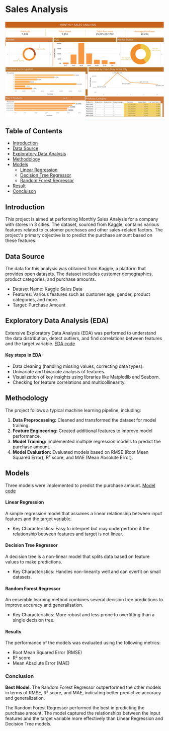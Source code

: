 # Sales Analysis
![Sales](./image/Dashboard.png)

## Table of Contents
* [Introduction](#Introduction)
* [Data Source](#DataSource)
* [Exploratory Data Analysis](#EDA)
* [Methodology](#Methodology)
* [Models](#Introduction)
    + [Linear Regression](#LinearRegression)
    + [Decision Tree Regressor](#decisionTreeregressor)
    + [Random Forest Regressor](#RandomForestRegressor)
* [Result](#Result)
* [Concluison](#conclusion)

## Introduction
 This project is aimed at performing Monthly Sales Analysis for a company with stores in 3 cities. The dataset, sourced from Kaggle, contains various features related to customer purchases and other sales-related factors. The project's primary objective is to predict the purchase amount based on these features.

## Data Source
The data for this analysis was obtained from Kaggle, a platform that provides open datasets. The dataset includes customer demographics, product categories, and purchase amounts.
* Dataset Name: Kaggle Sales Data
* Features: Various features such as customer age, gender, product categories, and more.
* Target: Purchase Amount


## Exploratory Data Analysis (EDA)
Extensive Exploratory Data Analysis (EDA) was performed to understand the data distribution, detect outliers, and find correlations between features and the target variable. [EDA code](ABC_salesAnalysis.ipynb)
#### Key steps in EDA:
+ Data cleaning (handling missing values, correcting data types).
+ Univariate and bivariate analysis of features.
+ Visualization of key insights using libraries like Matplotlib and Seaborn.
+ Checking for feature correlations and multicollinearity.

## Methodology
The project follows a typical machine learning pipeline, including:
1.	**Data Preprocessing:** Cleaned and transformed the dataset for model training.
2.	**Feature Engineering:** Created additional features to improve model performance.
3.	**Model Training:** Implemented multiple regression models to predict the purchase amount.
4.	**Model Evaluation:** Evaluated models based on RMSE (Root Mean Squared Error), R² score, and MAE (Mean Absolute Error).


## Models
Three models were implemented to predict the purchase amount. [Model code](model.ipynb)
#### Linear Regression
A simple regression model that assumes a linear relationship between input features and the target variable.
+ Key Characteristics: Easy to interpret but may underperform if the relationship between features and target is not linear.

#### Decision Tree Regressor
A decision tree is a non-linear model that splits data based on feature values to make predictions.
+ Key Characteristics: Handles non-linearity well and can overfit on small datasets.

#### Random Forest Regressor
An ensemble learning method combines several decision tree predictions to improve accuracy and generalisation.
+ Key Characteristics: More robust and less prone to overfitting than a single decision tree.


#### Results
The performance of the models was evaluated using the following metrics:
+ Root Mean Squared Error (RMSE)
+ R² score
+ Mean Absolute Error (MAE)


### Conclusion
**Best Model:** The Random Forest Regressor outperformed the other models in terms of RMSE, R² score, and MAE, indicating better predictive accuracy and generalization.

The Random Forest Regressor performed the best in predicting the purchase amount. The model captured the relationships between the input features and the target variable more effectively than Linear Regression and Decision Tree models.







